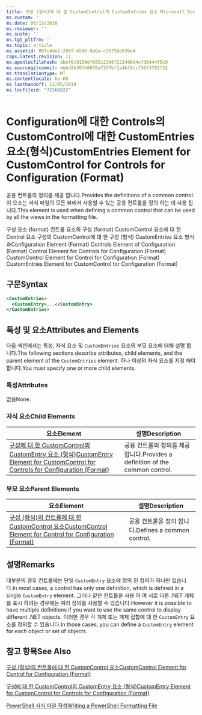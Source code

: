 ```yaml
---
title: 구성 (형식)에 대 한 CustomControl의 CustomEntries 요소 Microsoft Docs
ms.custom: ''
ms.date: 09/13/2016
ms.reviewer: ''
ms.suite: ''
ms.tgt_pltfrm: ''
ms.topic: article
ms.assetid: 80fc4de2-208f-4506-9a6a-c2675bb83be4
caps.latest.revision: 11
ms.openlocfilehash: abef6c91500f665c2366f221496d4cfd6444f5c9
ms.sourcegitcommit: debd2b38fb8070a7357bf1a4bf9cc736f3702f31
ms.translationtype: MT
ms.contentlocale: ko-KR
ms.lasthandoff: 12/05/2019
ms.locfileid: "72368822"
---
```

# <a name="customentries-element-for-customcontrol-for-controls-for-configuration-format"></a><span data-ttu-id="5ecfc-102">Configuration에 대한 Controls의 CustomControl에 대한 CustomEntries 요소(형식)</span><span class="sxs-lookup"><span data-stu-id="5ecfc-102">CustomEntries Element for CustomControl for Controls for Configuration (Format)</span></span>

<span data-ttu-id="5ecfc-103">공용 컨트롤의 정의를 제공 합니다.</span><span class="sxs-lookup"><span data-stu-id="5ecfc-103">Provides the definitions of a common control.</span></span> <span data-ttu-id="5ecfc-104">이 요소는 서식 파일의 모든 뷰에서 사용할 수 있는 공용 컨트롤을 정의 하는 데 사용 됩니다.</span><span class="sxs-lookup"><span data-stu-id="5ecfc-104">This element is used when defining a common control that can be used by all the views in the formatting file.</span></span>

<span data-ttu-id="5ecfc-105">구성 요소 (format) 컨트롤 요소의 구성 (format) CustomControl 요소에 대 한 Control 요소 구성의 CustomControl에 대 한 구성 (형식) CustomEntries 요소 형식과</span><span class="sxs-lookup"><span data-stu-id="5ecfc-105">Configuration Element (Format) Controls Element of Configuration (Format) Control Element for Controls for Configuration (Format) CustomControl Element for Control for Configuration (Format) CustomEntries Element for CustomControl for Configuration (Format)</span></span>

## <a name="syntax"></a><span data-ttu-id="5ecfc-106">구문</span><span class="sxs-lookup"><span data-stu-id="5ecfc-106">Syntax</span></span>

```xml
<CustomEntries>
  <CustomEntry>...</CustomEntry>
</CustomEntries>

```

## <a name="attributes-and-elements"></a><span data-ttu-id="5ecfc-107">특성 및 요소</span><span class="sxs-lookup"><span data-stu-id="5ecfc-107">Attributes and Elements</span></span>

<span data-ttu-id="5ecfc-108">다음 섹션에서는 특성, 자식 요소 및 `CustomEntries` 요소의 부모 요소에 대해 설명 합니다.</span><span class="sxs-lookup"><span data-stu-id="5ecfc-108">The following sections describe attributes, child elements, and the parent element of the `CustomEntries` element.</span></span> <span data-ttu-id="5ecfc-109">하나 이상의 자식 요소를 지정 해야 합니다.</span><span class="sxs-lookup"><span data-stu-id="5ecfc-109">You must specify one or more child elements.</span></span>

### <a name="attributes"></a><span data-ttu-id="5ecfc-110">특성</span><span class="sxs-lookup"><span data-stu-id="5ecfc-110">Attributes</span></span>

<span data-ttu-id="5ecfc-111">없음</span><span class="sxs-lookup"><span data-stu-id="5ecfc-111">None.</span></span>

### <a name="child-elements"></a><span data-ttu-id="5ecfc-112">자식 요소</span><span class="sxs-lookup"><span data-stu-id="5ecfc-112">Child Elements</span></span>

|<span data-ttu-id="5ecfc-113">요소</span><span class="sxs-lookup"><span data-stu-id="5ecfc-113">Element</span></span>|<span data-ttu-id="5ecfc-114">설명</span><span class="sxs-lookup"><span data-stu-id="5ecfc-114">Description</span></span>|
|-------------|-----------------|
|[<span data-ttu-id="5ecfc-115">구성에 대 한 CustomControl의 CustomEntry 요소 (형식)</span><span class="sxs-lookup"><span data-stu-id="5ecfc-115">CustomEntry Element for CustomControl for Controls for Configuration (Format)</span></span>](./customentry-element-for-customcontrol-for-controls-for-configuration-format.md)|<span data-ttu-id="5ecfc-116">공용 컨트롤의 정의를 제공 합니다.</span><span class="sxs-lookup"><span data-stu-id="5ecfc-116">Provides a definition of the common control.</span></span>|

### <a name="parent-elements"></a><span data-ttu-id="5ecfc-117">부모 요소</span><span class="sxs-lookup"><span data-stu-id="5ecfc-117">Parent Elements</span></span>

|<span data-ttu-id="5ecfc-118">요소</span><span class="sxs-lookup"><span data-stu-id="5ecfc-118">Element</span></span>|<span data-ttu-id="5ecfc-119">설명</span><span class="sxs-lookup"><span data-stu-id="5ecfc-119">Description</span></span>|
|-------------|-----------------|
|[<span data-ttu-id="5ecfc-120">구성 (형식)의 컨트롤에 대 한 CustomControl 요소</span><span class="sxs-lookup"><span data-stu-id="5ecfc-120">CustomControl Element for Control for Configuration (Format)</span></span>](./customcontrol-element-for-control-for-controls-for-configuration-format.md)|<span data-ttu-id="5ecfc-121">공용 컨트롤을 정의 합니다.</span><span class="sxs-lookup"><span data-stu-id="5ecfc-121">Defines a common control.</span></span>|

## <a name="remarks"></a><span data-ttu-id="5ecfc-122">설명</span><span class="sxs-lookup"><span data-stu-id="5ecfc-122">Remarks</span></span>

<span data-ttu-id="5ecfc-123">대부분의 경우 컨트롤에는 단일 `CustomEntry` 요소에 정의 된 정의가 하나만 있습니다.</span><span class="sxs-lookup"><span data-stu-id="5ecfc-123">In most cases, a control has only one definition, which is defined in a single `CustomEntry` element.</span></span> <span data-ttu-id="5ecfc-124">그러나 같은 컨트롤을 사용 하 여 서로 다른 .NET 개체를 표시 하려는 경우에는 여러 정의를 사용할 수 있습니다.</span><span class="sxs-lookup"><span data-stu-id="5ecfc-124">However it is possible to have multiple definitions if you want to use the same control to display different .NET objects.</span></span> <span data-ttu-id="5ecfc-125">이러한 경우 각 개체 또는 개체 집합에 대 한 `CustomEntry` 요소를 정의할 수 있습니다.</span><span class="sxs-lookup"><span data-stu-id="5ecfc-125">In those cases, you can define a `CustomEntry` element for each object or set of objects.</span></span>

## <a name="see-also"></a><span data-ttu-id="5ecfc-126">참고 항목</span><span class="sxs-lookup"><span data-stu-id="5ecfc-126">See Also</span></span>

[<span data-ttu-id="5ecfc-127">구성 (형식)의 컨트롤에 대 한 CustomControl 요소</span><span class="sxs-lookup"><span data-stu-id="5ecfc-127">CustomControl Element for Control for Configuration (Format)</span></span>](./customcontrol-element-for-control-for-controls-for-configuration-format.md)

[<span data-ttu-id="5ecfc-128">구성에 대 한 CustomControl의 CustomEntry 요소 (형식)</span><span class="sxs-lookup"><span data-stu-id="5ecfc-128">CustomEntry Element for CustomControl for Controls for Configuration (Format)</span></span>](./customentry-element-for-customcontrol-for-controls-for-configuration-format.md)

[<span data-ttu-id="5ecfc-129">PowerShell 서식 파일 작성</span><span class="sxs-lookup"><span data-stu-id="5ecfc-129">Writing a PowerShell Formatting File</span></span>](./writing-a-powershell-formatting-file.md)
